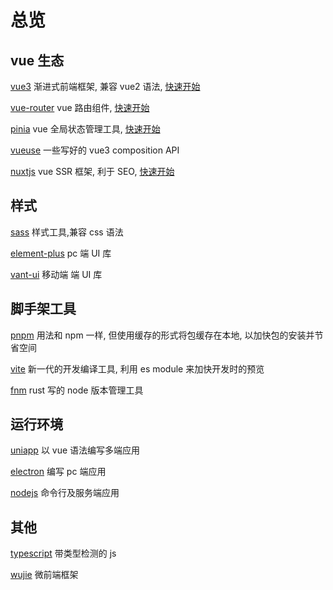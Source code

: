 # 总览

## vue 生态

[vue3](https://cn.vuejs.org) 渐进式前端框架, 兼容 vue2 语法, [快速开始](/doc/front-end-rule/vue3)

[vue-router](https://cn.vuejs.org) vue 路由组件, [快速开始](/doc/front-end-rule/vue-router)

[pinia](https://cn.vuejs.org) vue 全局状态管理工具, [快速开始](/doc/front-end-rule/pinia)

[vueuse](https://vueuse.org/) 一些写好的 vue3 composition API

[nuxtjs](https://nuxt.com/) vue SSR 框架, 利于 SEO, [快速开始](./nuxt.md)

## 样式

[sass](https://sass-lang.com/) 样式工具,兼容 css 语法

[element-plus](https://element-plus.org/en-US/component/button.html) pc 端 UI 库

[vant-ui](https://vant-ui.github.io/vant/#/en-US) 移动端 端 UI 库

## 脚手架工具

[pnpm](https://pnpm.io/) 用法和 npm 一样, 但使用缓存的形式将包缓存在本地, 以加快包的安装并节省空间

[vite](https://vitejs.dev/) 新一代的开发编译工具, 利用 es module 来加快开发时的预览

[fnm](https://github.com/Schniz/fnm) rust 写的 node 版本管理工具

## 运行环境

[uniapp](https://zh.uniapp.dcloud.io/) 以 vue 语法编写多端应用

[electron](https://www.electronjs.org/) 编写 pc 端应用

[nodejs](https://nodejs.org/en) 命令行及服务端应用

## 其他

[typescript](https://www.typescriptlang.org/) 带类型检测的 js

[wujie](https://wujie-micro.github.io/doc/) 微前端框架
